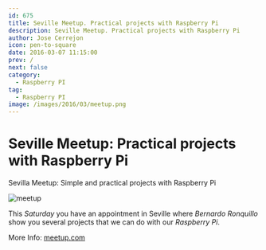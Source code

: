 ```yaml
---
id: 675
title: Seville Meetup. Practical projects with Raspberry Pi
description: Seville Meetup. Practical projects with Raspberry Pi
author: Jose Cerrejon
icon: pen-to-square
date: 2016-03-07 11:15:00
prev: /
next: false
category:
  - Raspberry PI
tag:
  - Raspberry PI
image: /images/2016/03/meetup.png
---
```


# Seville Meetup: Practical projects with Raspberry Pi

Sevilla Meetup: Simple and practical projects with Raspberry Pi

![meetup](/images/2016/03/meetup.png)

This *Saturday* you have an appointment in Seville where *Bernardo Ronquillo*  show you several projects that we can do with our *Raspberry Pi*.

More Info: [meetup.com](http://www.meetup.com/es-ES/RaspberryPi-Hackers-en-Sevilla/events/229259308/)